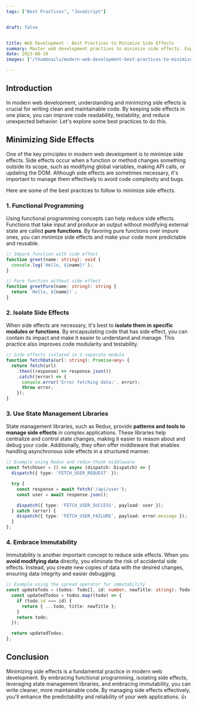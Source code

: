 ```yaml
---
tags: ["Best Practices", "JavaScript"]


draft: false


title: Web Development - Best Practices to Minimize Side Effects
summary: Master web development practices to minimize side effects. Explore functional programming, isolating side effects, state management, and immutability benefits.
date: 2023-06-18
images: ["/thumbnails/modern-web-development-best-practices-to-minimize-side-effects.png"]

---
```



## Introduction
In modern web development, understanding and minimizing side effects is crucial for writing clean and maintainable code. By keeping side effects in one place, you can improve code readability, testability, and reduce unexpected behavior. Let's explore some best practices to do this. 

## Minimizing Side Effects
One of the key principles in modern web development is to minimize side effects. Side effects occur when a function or method changes something outside its scope, such as modifying global variables, making API calls, or updating the DOM. Although side effects are sometimes necessary, it's important to manage them effectively to avoid code complexity and bugs.

Here are some of the best practices to follow to minimize side effects.

### 1. Functional Programming
Using functional programming concepts can help reduce side effects. Functions that take input and produce an output without modifying external state are called **pure functions**. By favoring pure functions over impure ones, you can minimize side effects and make your code more predictable and reusable.

```typescript
// Impure function with side effect
function greet(name: string): void {
  console.log(`Hello, ${name}!`);
}

// Pure function without side effect
function greetPure(name: string): string {
  return `Hello, ${name}!`;
}
```

### 2. Isolate Side Effects
When side effects are necessary, it's best to **isolate them in specific modules or functions**. By encapsulating code that has side effect, you can contain its impact and make it easier to understand and manage. This practice also improves code modularity and testability.

```typescript
// Side effects isolated in a separate module
function fetchData(url: string): Promise<any> {
  return fetch(url)
    .then((response) => response.json())
    .catch((error) => {
      console.error('Error fetching data:', error);
      throw error;
    });
}
```

### 3. Use State Management Libraries
State management libraries, such as Redux, provide **patterns and tools to manage side effects** in complex applications. These libraries help centralize and control state changes, making it easier to reason about and debug your code. Additionally, they often offer middleware that enables handling asynchronous side effects in a structured manner.

```typescript
// Example using Redux and redux-thunk middleware
const fetchUser = () => async (dispatch: Dispatch) => {
  dispatch({ type: 'FETCH_USER_REQUEST' });

  try {
    const response = await fetch('/api/user');
    const user = await response.json();

    dispatch({ type: 'FETCH_USER_SUCCESS', payload: user });
  } catch (error) {
    dispatch({ type: 'FETCH_USER_FAILURE', payload: error.message });
  }
};
```

### 4. Embrace Immutability
Immutability is another important concept to reduce side effects. When you **avoid modifying data** directly, you eliminate the risk of accidental side effects. Instead, you create new copies of data with the desired changes, ensuring data integrity and easier debugging.

```typescript
// Example using the spread operator for immutability
const updateTodo = (todos: Todo[], id: number, newTitle: string): Todo[] => {
  const updatedTodos = todos.map((todo) => {
    if (todo.id === id) {
      return { ...todo, title: newTitle };
    }
    return todo;
  });

  return updatedTodos;
};
```

## Conclusion
Minimizing side effects is a fundamental practice in modern web development. By embracing functional programming, isolating side effects, leveraging state management libraries, and embracing immutability, you can write cleaner, more maintainable code. By managing side effects effectively, you'll enhance the predictability and reliability of your web applications. 👍
